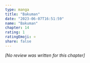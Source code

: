 ```yaml
---
type: manga
title: "Bakuman"
date: "2023-06-07T16:51:59"
name: "Bakuman"
chapter: 14
rating: 1
ratingEmoji: ⭐️
share: false
---
```


*[No review was written for this chapter]*
